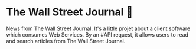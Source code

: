 # The Wall Street Journal	:newspaper:
 News from The Wall Street Journal.
 It's a little projet about a client software which consumes Web Services. By an #API request, it allows users to read and search articles from The Wall Street Journal.
